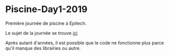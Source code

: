 # Piscine-Day1-2019

Première journée de piscine à Epitech.

Le sujet de la journée se trouve [ici](B-CPE-100_Day01.pdf)

Après autant d'années, il est possible que le code ne fonctionne plus parce qu'il manque des librairies ou autre.
